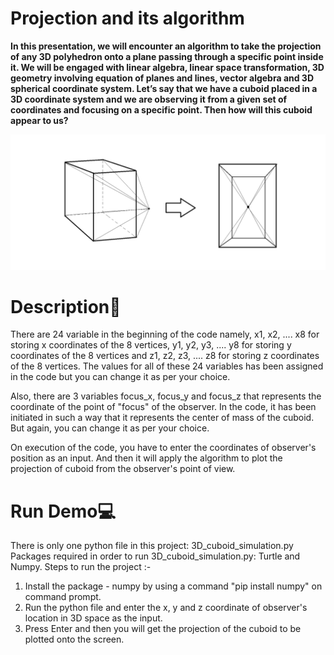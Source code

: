 

# Projection and its algorithm

<!-- ## Definition -->

**In this presentation, we will encounter an algorithm to take the projection of any 3D polyhedron onto a plane passing through a specific point inside it. We will be engaged with linear algebra, linear space transformation, 3D geometry involving equation of planes and lines, vector algebra and 3D spherical coordinate system. Let’s say that we have a cuboid placed in a 3D coordinate system and we are observing it from a given set of coordinates and focusing on a specific point. Then how will this cuboid appear to us?**

![Example of the projection](https://github.com/sumit-6/Projection-and-its-algorithm/blob/main/Diagram.png)

# Description🧠
There are 24 variable in the beginning of the code namely, x1, x2, .... x8 for storing x coordinates of the 8 vertices, y1, y2, y3, .... y8 for storing y coordinates of the 8 vertices and z1, z2, z3, .... z8 for storing z coordinates of the 8 vertices.
The values for all of these 24 variables has been assigned in the code but you can change it as per your choice.

Also, there are 3 variables focus_x, focus_y and focus_z that represents the coordinate of the point of "focus" of the observer. In the code, it has been initiated in such a way that it represents the center of mass of the cuboid.
But again, you can change it as per your choice.

 On execution of the code, you have to enter the coordinates of observer's position as an input. And then it will apply the algorithm to plot the projection of cuboid from the observer's point of view.

# Run Demo💻
There is only one python file in this project: 3D_cuboid_simulation.py
Packages required in order to run 3D_cuboid_simulation.py: Turtle and Numpy.
Steps to run the project :-
1. Install the package - numpy by using a command "pip install numpy" on command prompt.
2. Run the python file and enter the x, y and z coordinate of observer's location in 3D space as the input.
3. Press Enter and then you will get the projection of the cuboid to be plotted onto the screen.

 
 
